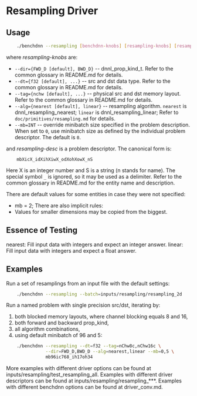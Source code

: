 # Resampling Driver

## Usage
``` sh
    ./benchdnn --resampling [benchdnn-knobs] [resampling-knobs] [resampling-desc] ...
```

where *resampling-knobs* are:

 - `--dir={FWD_D [default], BWD_D}` -- dnnl_prop_kind_t.
            Refer to the common glossary in README.md for details.
 - `--dt={f32 [default], ...}` -- src and dst data type.
            Refer to the common glossary in README.md for details.
 - `--tag={nchw [default], ...}` -- physical src and dst memory layout.
            Refer to the common glossary in README.md for details.
 - `--alg={nearest [default], linear}` -- resampling algorithm.
            `nearest` is dnnl_resampling_nearest;
            `linear` is dnnl_resampling_linear;
            Refer to ``doc/primitives/resampling.md`` for details.
 - `--mb=INT` -- override minibatch size specified in the problem description.
             When set to `0`, use minibatch size as defined by the individual
             problem descriptor. The default is `0`.

and *resampling-desc* is a problem descriptor. The canonical form is:
```
    mbXicX_idXihXiwX_odXohXowX_nS
```
Here X is an integer number and S is a string (n stands for name).
The special symbol `_` is ignored, so it may be used as a delimiter.
Refer to the common glossary in README.md for the entity name and description.

There are default values for some entities in case they were not specified:
 - mb = 2;
There are also implicit rules:
 - Values for smaller dimensions may be copied from the biggest.


## Essence of Testing
nearest: Fill input data with integers and expect an integer answer.
linear: Fill input data with integers and expect a float answer.


## Examples

Run a set of resamplings from an input file with the default settings:
``` sh
    ./benchdnn --resampling --batch=inputs/resampling/resampling_2d
```

Run a named problem with single precision src/dst, iterating by:
1) both blocked memory layouts, where channel blocking equals 8 and 16,
2) both forward and backward prop_kind,
3) all algorithm combinations,
4) using default minibatch of 96 and 5:
``` sh
    ./benchdnn --resampling --dt=f32 --tag=nChw8c,nChw16c \
               --dir=FWD_D,BWD_D --alg=nearest,linear --mb=0,5 \
               mb96ic768_ih17oh34
```

More examples with different driver options can be found at
inputs/resampling/test_resampling_all. Examples with different driver descriptors can be
found at inputs/resampling/resampling_***. Examples with different benchdnn options can be
found at driver_conv.md.
